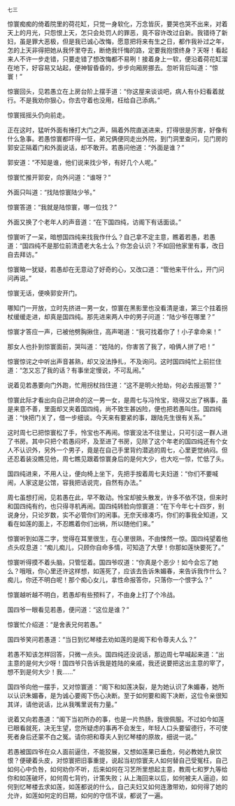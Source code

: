     七三 

   惊寰痴痴的倚着院里的荷花缸，只觉一身软化，万念皆灰，要哭也哭不出来，对着天上的月光，只怨恨上天，怎只会处罚人的罪恶，竟不容许改过自新。我错待了新妇，虽是罪大恶极，但是我已诚心改悔，愿意把将来有生之日，都作我补过之年，怎的上天非得把她从我怀里夺去，断绝我忏悔的路，定要我抱恨终身？天呀！看起来人不许一步走错，只要走错了想改悔都不易咧！接着身上一软，便沿着荷花缸溜在地下，好容易又站起，便神智昏昏的，步步向厢房挪去。忽听背后叫道：“惊寰！”

   惊寰回头，见若愚立在上房台阶上摆手道：“你这屋来谈谈吧，病人有仆妇看着就行。不是我劝你狠心，你去守着也没用，枉给自己添病。”

   惊寰摇摇头仍向前走。

   正在这时，猛听外面有捶打大门之声，隔着外院直送进来，打得很是厉害，好像有什么急事。若愚惊寰都吓得一怔，弟兄俩便同走出外院，到门洞里查问，见门房的郭安正隔着门和外面说话，却不敢开。若愚问他道：“外面是谁？”

   郭安道：“不知是谁，他们说来找少爷，有好几个人呢。”

   惊寰忙推开郭安，向外问道：“谁呀？”

   外面只叫道：“找陆惊寰陆少爷。”

   惊寰答道：“我就是陆惊寰，哪一位找？”

   外面又换了个老年人的声音道：“在下国四纯，访阁下有话面谈。”

   惊寰听了一呆，暗想国四纯来找我作什么？自己拿不定主意，瞧着若愚，若愚道：“国四纯不是那位前清遗老大名士么？你怎会认识？不如回他家里有事，改日自去拜访。”

   惊寰略一犹疑，若愚却在无意动了好奇的心，又改口道：“管他来干什么，开门问问再说。”

   惊寰无话，便唤郭安开门。

   哪知门一开放，立时先挤进一男一女，惊寰在黑影里也没看清是谁，第三个拄着拐杖缓缓走进，却真是国四纯。那先进来两人中的男子问道：“陆少爷在哪里？”

   惊寰才答应一声，已被他劈胸揪住，高声喝道：“我可找着你了！小子拿命来！”

   那女人也扑到惊寰面前，哭叫道：“姓陆的，你害苦了我了，咱俩人拼了吧！”

   惊寰惊诧之中听出声音甚熟，却又没法挣扎，不及询问。这时国四纯忙上前拦住道：“怎又忘了我的话？有事坐定慢说，不可乱闹。”

   说着见若愚要向门外跑，忙用拐杖挡住道：“这不是明火抢劫，何必去报巡警？”

   惊寰此际才看出向自己拼命的这一男一女，是周七与冯怜宝，晓得又出了祸事，虽是来意不善，里面却又夹着国四纯，尚不致生甚凶险，便也把若愚叫住。国四纯道：“快把门关了，借一步细谈。今天来有要紧的事，跟陆先生很有关系。”

   这时周七已把惊寰松了手，怜宝也不再闹。惊寰没法不往里让，只可引这一群人进了书房。其中只把个若愚闷坏，及至进了书房，见除了这个年老的国四纯还有个女人不认识外，另外一个男子，竟是在自己手里背约潜逃的周七，心里更觉纳闷。但还忍着装没瞧见他，周七瞧见跟着惊寰身后的是何大少，也大吃一惊，忙低了头。

   国四纯进来，不用人让，便向椅上坐下，先把手按着周七夫妇道：“你们不要喊闹，人家这是公馆，容我把话说完，自然有办法。”

   周七虽想打闹，见若愚在此，早不敢动。怜宝却披头散发，许多不依不饶，但来时和国四纯有约，也只得寻机再闹。国四纯转脸向惊寰道：“在下今年七十四岁，别说身分，只论岁数，实不必管你们的闲事。无奈天缘凑巧，你们的事我全知道，又看在如莲的面上，不忍瞧着你们出祸，所以随他们来。”

   惊寰听到如莲二字，觉得在耳里很生，在心里很熟，不由悚然一惊。国四纯望着他点头叹息道：“痴儿痴儿，只顾你自命多情，可知造了大孽！你那如莲快要死了。”

   惊寰听得摸不着头脑，只管怔着。国四爷叹道：“你真是个恶少！如今会忘了她么？哦哦，你心里还许这样想，如莲死了，应该去告诉朱媚春，来告诉我作什么？痴儿，你还不明白呢！那个痴心女儿，拿性命报答你，只落你一个恨字么？”

   惊寰越听越不明白，若愚却有些预料了，不由身上打了个冷战。

   国四爷一眼看见若愚，便问道：“这位是谁？”

   惊寰忙介绍道：“是舍表兄何若愚。”

   国四爷笑问若愚道：“当日到忆琴楼去劝如莲的是阁下和令尊夫人么？”

   若愚不知该怎样回答，只微一点头。国四纯还没说话，那边周七早喊起来道：“出主意的是何大少呀！国四爷只告诉我是姓陆的亲戚，我还说要把这出主意的宰了，想不到是何大少！我……”

   国四爷向他一摆手，又对惊寰道：“阁下和如莲决裂，是为她认识了朱媚春，她所以认识朱媚春，是为诚心要阁下伤心决断。至于如何要和阁下决断，这位令亲很知其详，请他说话，比从我嘴里说有力量。”

   说着又向若愚道：“阁下当初所办的事，也是一片热肠，我很佩服。不过如今如莲已眼看就死，决无生望，您所疑虑的事再不会发生，年轻人口头要留德行，不可使死者身后还蒙不白之冤。请你把和尊夫人到忆琴楼的原故，细说一说。”

   若愚被国四爷在众人面前逼住，不能狡展，又想如莲果已垂危，何必教她九泉饮恨？便硬着头皮，对惊寰把旧事重提，说起当初惊寰夫人如何替自己受冤枉，自己如何心中负咎，如何劝你不听，后来如何在习艺所里想起主意，教周七和罗九等给你和如莲破坏，如何周七背约，计策失败；从上海回来以后，如何被夫人逼迫，如何到忆琴楼去求如莲，如莲都说的什么，自己夫妇又如何连激带劝，如何得了她的允许，如莲如何定的日期，如何的守信不误，都说了一遍。

